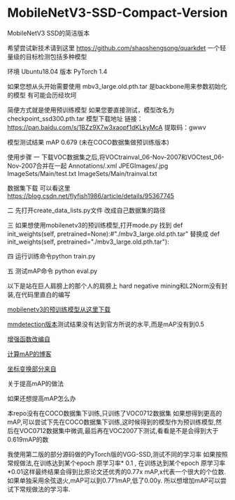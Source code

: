# MobileNetV3-SSD-Compact-Version
MobileNetV3 SSD的简洁版本

希望尝试新技术请到这里 https://github.com/shaoshengsong/quarkdet
一个轻量级的目标检测包括多种模型

环境
Ubuntu18.04 
版本 PyTorch 1.4

如果您想从头开始需要使用
mbv3_large.old.pth.tar
是backbone用来参数初始化的模型
有可能会历经坎坷


简便方式就是使用预训练模型
如果您要直接测试，模型改名为checkpoint_ssd300.pth.tar
模型下载地址
链接：https://pan.baidu.com/s/1BZz9X7w3xaopf1dKLkyMcA 
提取码：gwwv


模型测试结果 mAP 0.679 (未在COCO数据集做预训练版本)

 使用步骤
一 下载VOC数据集之后,将VOCtrainval_06-Nov-2007和VOCtest_06-Nov-2007合并在一起
Annotations/.xml 
JPEGImages/.jpg 
ImageSets/Main/test.txt 
ImageSets/Main/trainval.txt 

数据集下载 可以看这里
https://blog.csdn.net/flyfish1986/article/details/95367745

二 先打开create_data_lists.py文件
改成自己数据集的路径

三 如果想使用mobilenetv3的预训练模型,打开mode.py
找到    def init_weights(self, pretrained=None):#"./mbv3_large.old.pth.tar"
替换成 def init_weights(self, pretrained="./mbv3_large.old.pth.tar"):


四 运行训练命令python train.py

五 测试mAP命令 python eval.py



以下是站在巨人肩膀上的那个人的肩膀上
hard negative mining和L2Norm没有封装,在代码里直白的编写


[mobilenetv3的预训练模型从这里下载](https://github.com/xiaolai-sqlai/mobilenetv3)

[mmdetection版本](https://github.com/ujsyehao/mobilenetv3-ssd)测试结果没有达到官方所说的水平,而是mAP没有到0.5

[增强函数改编自](https://github.com/amdegroot/ssd.pytorch/blob/master/utils/augmentations.py)

 [计算mAP的博客](https://medium.com/@jonathan_hui/map-mean-average-precision-for-object-detection-45c121a31173)

 [坐标变换部分来自](https://github.com/weiliu89/caffe/issues/155)
 
 关于提高mAP的做法

如果还想提高mAP怎么办

本repo没有在COCO数据集下训练,只训练了VOC0712数据集
如果想得到更高的mAP,可以尝试下先在COCO数据集下训练,这时候得到的模型作为预训练模型,然后在VOC0712数据集中微调,最后再在VOC2007下测试,看看是不是会得到大于0.619mAP的数

我使用第二版的部分源码做的PyTorch版的VGG-SSD,测试不同的学习率
如果按照常规做法,在训练达到某个epoch 原学习率* 0.1 , 在训练达到某个epoch 原学习率*0.01这样最终结果会得到比原论文还优秀的0.77x mAP,x代表一个很大的个位数.
如果单独采用余弦退火,mAP可以到0.771mAP,低了0.00y.
所以想增加mAP可以尝试下常规做法的学习率. 
